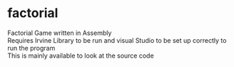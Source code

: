 # factorial
Factorial Game written in Assembly<br/>
Requires Irvine Library to be run and visual Studio to be set up correctly to run the program <br/>
This is mainly available to look at the source code
